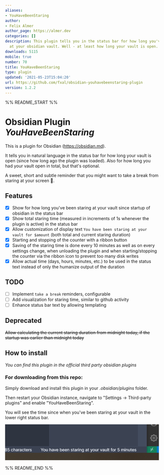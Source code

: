 ```yaml
---
aliases:
- YouHaveBeenStaring
author:
- Felix Almer
author_page: https://almer.dev
categories: []
description: This plugin tells you in the status bar for how long you've been staring
  at your obsidian vault. Well - at least how long your vault is open.
downloads: 5115
mobile: true
number: 70
title: YouHaveBeenStaring
type: plugin
updated: '2021-05-23T15:04:20'
url: https://github.com/fxal/obsidian-youhavebeenstaring-plugin
version: 1.2.2
---
```


%% README_START %%

# Obsidian Plugin *YouHaveBeenStaring*

This is a plugin for Obsidian (https://obsidian.md).

It tells you in natural language in the status bar for how long your vault is open (since how long ago the plugin was loaded). Also for how long you had your vault open in total, but that's optional.

A sweet, short and subtle reminder that you might want to take a break from staring at your screen 🧐.

## Features
- [x] Show for how long you've been staring at your vault since startup of obsidian in the status bar
- [x] Show total staring time (measured in increments of 1s whenever the plugin is active) in the status bar
- [x] Allow customization of display text `You have been staring at your vault for $amount` (both total and current staring duration)
- [x] Starting and stopping of the counter with a ribbon button
- [x] Saving of the staring time is done every 10 minutes as well as on every settings change, when unloading the plugin and when starting/stopping the counter via the ribbon icon to prevent too many disk writes
- [x] Allow actual time (days, hours, minutes, etc.) to be used in the status text instead of only the humanize output of the duration

## TODO
- [ ] Implement `take a break` reminders, configurable
- [ ] Add visualization for staring time, similar to github activity
- [ ] Enhance status bar text by allowing templating

## Deprecated
~~Allow calculating the current staring duration from midnight today, if the startup was earlier than midnight today~~

## How to install
*You can find this plugin in the official third party obsidian plugins*

### For downloading from this repo:

Simply download and install this plugin in your *.obsidian/plugins* folder.

Then restart your Obsidian instance, navigate to "Settings -> Third-party plugins" and enable "YouHaveBeenStaring".

You will see the time since when you've been staring at your vault in the lower right status bar.

![](https://raw.githubusercontent.com/fxal/obsidian-youhavebeenstaring-plugin/HEAD/screenshot.png)


%% README_END %%